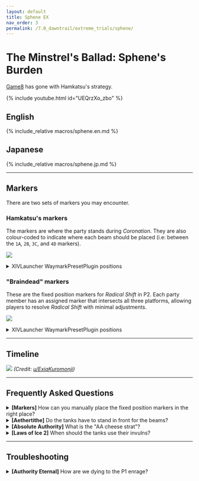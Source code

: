 ```yaml
---
layout: default
title: Sphene EX
nav_order: 3
permalink: /7.0_dawntrail/extreme_trials/sphene/
---
```


# The Minstrel's Ballad: Sphene's Burden

[Game8](https://game8.jp/ff14/641571) has gone with Hamkatsu's strategy.

{% include youtube.html id="UEQrzXo_zbo" %}

## English

{% include_relative macros/sphene.en.md %}

## Japanese

{% include_relative macros/sphene.jp.md %}

---

## Markers

There are two sets of markers you may encounter.

### Hamkatsu's markers

The markers are where the party stands during *Coronation*. They are also
colour-coded to indicate where each beam should be placed (i.e: between the
`1A`, `2B`, `3C`, and `4D` markers).

![]({{site.baseurl}}/images/7.0_dawntrail/sphene/markers.jpg)
<details markdown=block>
<summary>XIVLauncher WaymarkPresetPlugin positions</summary>

```json
{
  "Name":"Sphene EX (Hamkatsu)",
  "MapID":1017,
  "A":{"X":100.0,"Y":0.0,"Z":81.375,"ID":0,"Active":true},
  "B":{"X":118.625,"Y":0.0,"Z":100.0,"ID":1,"Active":true},
  "C":{"X":100.0,"Y":0.0,"Z":118.625,"ID":2,"Active":true},
  "D":{"X":81.375,"Y":0.0,"Z":100.0,"ID":3,"Active":true},
  "One":{"X":118.625,"Y":0.0,"Z":81.375,"ID":4,"Active":true},
  "Two":{"X":118.625,"Y":0.0,"Z":118.625,"ID":5,"Active":true},
  "Three":{"X":81.375,"Y":0.0,"Z":118.625,"ID":6,"Active":true},
  "Four":{"X":81.375,"Y":0.0,"Z":81.375,"ID":7,"Active":true}
}
```

</details>

### "Braindead" markers

These are the fixed position markers for *Radical Shift* in P2. Each party
member has an assigned marker that intersects all three platforms, allowing
players to resolve *Radical Shift* with minimal adjustments.

![]({{site.baseurl}}/images/7.0_dawntrail/sphene/markers2.jpg)
<details markdown=block>
<summary>XIVLauncher WaymarkPresetPlugin positions</summary>

```json
{
  "Name":"Sphene EX (Braindead)",
  "MapID":1017,
  "A":{"X":108.7,"Y":0.0,"Z":86.7,"ID":0,"Active":true},
  "B":{"X":104.0,"Y":0.0,"Z":94.0,"ID":1,"Active":true},
  "C":{"X":108.0,"Y":0.0,"Z":98.0,"ID":2,"Active":true},
  "D":{"X":112.0,"Y":0.0,"Z":102.0,"ID":3,"Active":true},
  "One":{"X":91.3,"Y":0.0,"Z":86.7,"ID":4,"Active":true},
  "Two":{"X":96.0,"Y":0.0,"Z":94.0,"ID":5,"Active":true},
  "Three":{"X":92.0,"Y":0.0,"Z":98.0,"ID":6,"Active":true},
  "Four":{"X":88.0,"Y":0.0,"Z":102.0,"ID":7,"Active":true}
}
```

</details>

---

## Timeline
![](https://preview.redd.it/spoiler-7-1-ex3-timeline-v0-i330ioksqq0e1.png?width=1684&format=png&auto=webp&s=60dd46440cce5f601eefbbe5c39821d4130b6e3a)
*(Credit: [u/ExiaKuromonji](https://www.reddit.com/r/ffxiv/comments/1gqk8l3/spoiler_71_ex3_timeline/))*

---

## Frequently Asked Questions

<details markdown=block>
<summary>
  <b>[Markers]</b> How can you manually place the fixed position markers in the
  right place?
</summary>
<table>
  <tr>
    <td>
      <p>There are no visible markings at the start, however, the final arena
      has lines drawn on the ground that mark the three different platforms <em>(see the attached image)</em>.</p>
      <p>Once the fight has been cleared, you can then place markers at the
      appropriate places manually and save them for the next round.</p>
    </td>
    <td>
      <img src="{{site.baseurl}}/images/7.0_dawntrail/sphene/arena_lines.jpg">
    </td>
  </tr>
</table>
</details>

<details markdown=block>
<summary>
  <b>[Aethertithe]</b> Do the tanks have to stand in front for the beams?
</summary>
<table>
  <tr>
    <td>
      <p>No, the beams split their damage between all players hit, with no 
      consideration to who is in front.</p>
    </td>
  </tr>
</table>
</details>

<details markdown=block>
<summary>
  <b>[Absolute Authority]</b> What is the "AA cheese strat"?
</summary>
<table>
  <tr>
    <td>
      <p>"AA" is shorthard for <em>"Absolute Authority"</em>.</p>
      <p>The Flare markers in <em>Absolute Authority</em> have <em>very</em> 
      lenient falloff damage, so much so that with heavy mitigations, the 
      entire party can stay stacked together for the whole mechanic.</p>
      <p>This strat is more popular in English PF parties, and is done by 
      starting at the NE corner (as per Hamkatsu), but instead of turning into 
      the center of the arena, the whole party just follows the north wall and 
      ends up stacking in the NW corner.</p>
      {% include youtube.html id="8iYyBH3foik" %}
      <p>Note that <em>Absolute Authority</em> will <em>not</em> normally be 
      resolved this way in RF.</p>
    </td>
  </tr>
</table>
</details>

<details markdown=block>
<summary>
  <b>[Laws of Ice 2]</b> When should the tanks use their invulns?
</summary>
<table>
  <tr>
    <td>
      <p>The stack marker will pulse six times before resolving.</p>
      <p>The tanks should use their invulns <b>at the fifth pulse</b> to cover
      the last two hits.</p>
    </td>
  </tr>
</table>
</details>

---

## Troubleshooting

<details markdown=block>
<summary>
  <b>[Authority Eternal]</b> How are we dying to the P1 enrage?
</summary>
<table>
  <tr>
    <td>
      <p>The mechanic sequence after the Virtual Shift (Ice) phase goes:</p>
      <ol>
        <li><em>Prosecution of War</em> (tankbusters)</li>
        <li><em>Royal Domain</em> (raid-wide damage)</li>
        <li><em>Legitimate Force</em> (half-room E/W cleaves)</li>
        <li><em>Royal Domain</em> (raid-wide damage)</li>
        <li><em>Authority Eternal</em> (P1 enrage)</li>
      </ol>
      <p>This whole sequence lasts a minute- <b>however, this is interrupted,
      and goes straight to Authority Eternal when the boss goes below 2.0% HP.</b></p>
      <p>The danger is that <em>Authority Eternal</em> is pushed, but the 
      party has weakened members, or doesn't have the ability to burst down 
      the boss's HP to 0.1% before <em>Authority Eternal</em> resolves, 
      leading to a wipe.</p>
      <p>For that reason, if the party was struggling earlier, it may be 
      worth considering holding damage or building resources for 
      <em>Authority Eternal</em>. Also note that if the boss's is pushed below
      2.0% HP in the middle of a mechanic, the mechanic will complete before 
      starting <em>Authority Eternal</em>.</p>
    </td>
  </tr>
</table>
</details>

<script data-goatcounter="https://tuufless.goatcounter.com/count"
        async src="//gc.zgo.at/count.js"></script>
